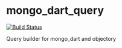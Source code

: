 mongo_dart_query
================
[![Build Status](https://travis-ci.org/mongo-dart/mongo_dart_query.svg?branch=master)](https://travis-ci.org/mongo-dart/mongo_dart_query.svg?branch=master)

Query builder for mongo_dart and objectory
